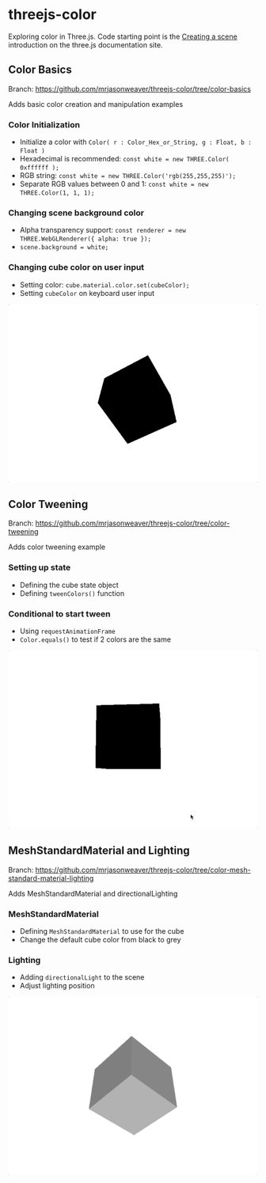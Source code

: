 # threejs-color

Exploring color in Three.js. Code starting point is the [Creating a scene](https://threejs.org/docs/index.html#manual/en/introduction/Creating-a-scene) introduction on the three.js documentation site.

## Color Basics
Branch: https://github.com/mrjasonweaver/threejs-color/tree/color-basics

Adds basic color creation and manipulation examples

### Color Initialization
- Initialize a color with `Color( r : Color_Hex_or_String, g : Float, b : Float )`
- Hexadecimal is recommended: `const white = new THREE.Color( 0xffffff );`
- RGB string: `const white = new THREE.Color('rgb(255,255,255)');`
- Separate RGB values between 0 and 1: `const white = new THREE.Color(1, 1, 1);`

### Changing scene background color
- Alpha transparency support: `const renderer = new THREE.WebGLRenderer({ alpha: true });`
- `scene.background = white;`

### Changing cube color on user input 
- Setting color: `cube.material.color.set(cubeColor);`
- Setting `cubeColor` on keyboard user input

![alt text](./threejs-color-basics.gif "Three.js Color Basics")

## Color Tweening
Branch: https://github.com/mrjasonweaver/threejs-color/tree/color-tweening

Adds color tweening example

### Setting up state
- Defining the cube state object
- Defining `tweenColors()` function 

### Conditional to start tween
- Using `requestAnimationFrame`
- `Color.equals()` to test if 2 colors are the same

![alt text](./threejs-color-tweening.gif "Three.js Color Tweening")

## MeshStandardMaterial and Lighting
Branch: https://github.com/mrjasonweaver/threejs-color/tree/color-mesh-standard-material-lighting

Adds MeshStandardMaterial and directionalLighting

### MeshStandardMaterial
- Defining `MeshStandardMaterial` to use for the cube
- Change the default cube color from black to grey

### Lighting
- Adding `directionalLight` to the scene
- Adjust lighting position

![alt text](./threejs-standard-material-lighting.gif "Three.js Standard Material and Lighting")